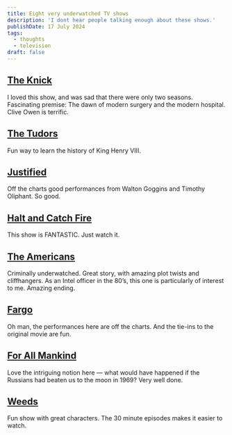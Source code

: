 ```yaml
---
title: Eight very underwatched TV shows
description: 'I dont hear people talking enough about these shows.'
publishDate: 17 July 2024
tags:
  - thoughts
  - television
draft: false
---
```



## [The Knick](https://amzn.to/3YeGIeS)

I loved this show, and was sad that there were only two seasons. Fascinating premise:  The dawn of modern surgery and the modern hospital.  Clive Owen is terrific.

## [The Tudors](https://amzn.to/4bQ2SYj)

Fun way to learn the history of King Henry VIII.

## [Justified](https://amzn.to/4d6bwD2)

Off the charts good performances from Walton Goggins and Timothy Oliphant.  So good.

## [Halt and Catch Fire](https://amzn.to/3WBGZYt)

This show is FANTASTIC.  Just watch it.

## [The Americans](https://amzn.to/46aN6WH)

Criminally underwatched.  Great story, with amazing plot twists and cliffhangers.  As an Intel officer in the 80’s, this one is particularly of interest to me.  Amazing ending.

## [Fargo](https://amzn.to/4bI648g)

Oh man, the performances here are off the charts.  And the tie-ins to the original movie are fun.

## [For All Mankind](https://amzn.to/467j1Hm)

Love the intriguing notion here — what would have happened if the Russians had beaten us to the moon in 1969? Very well done.

##  [Weeds](https://amzn.to/3zNFAF9)

Fun show with great characters. The 30 minute episodes makes it easier to watch.